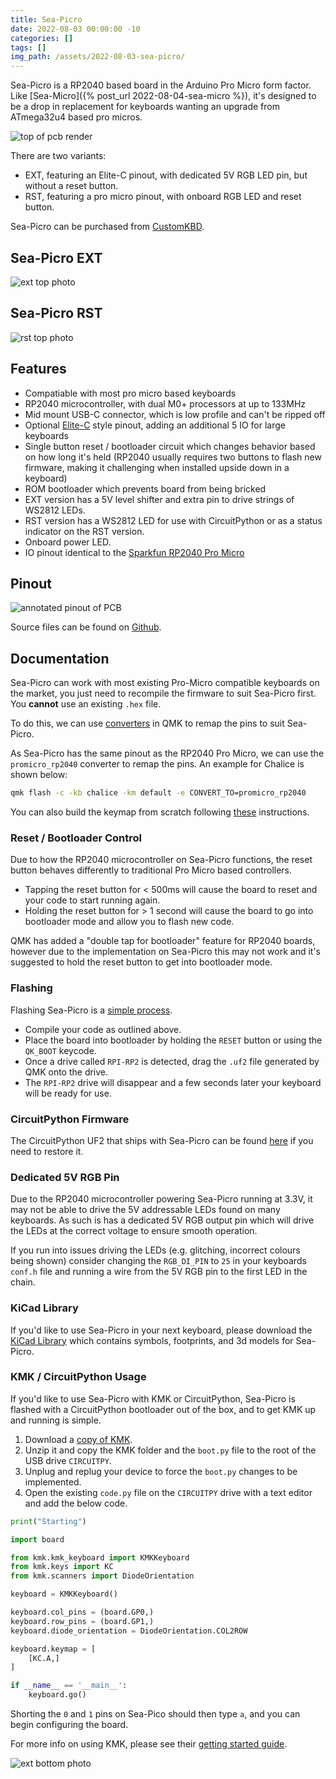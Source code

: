 ```yaml
---
title: Sea-Picro
date: 2022-08-03 00:00:00 -10
categories: []
tags: []
img_path: /assets/2022-08-03-sea-picro/
---
```


Sea-Picro is a RP2040 based board in the Arduino Pro Micro form factor. Like [Sea-Micro]({% post_url 2022-08-04-sea-micro %}), it's designed to be a drop in replacement for keyboards wanting an upgrade from ATmega32u4 based pro micros.

![top of pcb render](sea-picro-pair-front.jpg)

There are two variants:
- EXT, featuring an Elite-C pinout, with dedicated 5V RGB LED pin, but without a reset button.
- RST, featuring a pro micro pinout, with onboard RGB LED and reset button.

Sea-Picro can be purchased from [CustomKBD](https://customkbd.com/).

## Sea-Picro EXT
![ext top photo](ext-top.JPG)

## Sea-Picro RST
![rst top photo](rst-top.JPG)

## Features
- Compatiable with most pro micro based keyboards
- RP2040 microcontroller, with dual M0+ processors at up to 133MHz
- Mid mount USB-C connector, which is low profile and can't be ripped off
- Optional [Elite-C](https://deskthority.net/wiki/Elite-C) style pinout, adding an additional 5 IO for large keyboards
- Single button reset / bootloader circuit which changes behavior based on how long it's held (RP2040 usually requires two buttons to flash new firmware, making it challenging when installed upside down in a keyboard)
- ROM bootloader which prevents board from being bricked
- EXT version has a 5V level shifter and extra pin to drive strings of WS2812 LEDs.
- RST version has a WS2812 LED for use with CircuitPython or as a status indicator on the RST version. 
- Onboard power LED.
- IO pinout identical to the [Sparkfun RP2040 Pro Micro](https://www.sparkfun.com/products/18288)

## Pinout
![annotated pinout of PCB](pinout-top.png)

Source files can be found on [Github](https://github.com/joshajohnson/sea-picro#readme).

## Documentation

Sea-Picro can work with most existing Pro-Micro compatible keyboards on the market, you just need to recompile the firmware to suit Sea-Picro first. You __cannot__ use an existing `.hex` file. 

To do this, we can use [converters](https://docs.qmk.fm/#/feature_converters?id=converters) in QMK to remap the pins to suit Sea-Picro.

As Sea-Picro has the same pinout as the RP2040 Pro Micro, we can use the `promicro_rp2040` converter to remap the pins. An example for Chalice is shown below:

```sh
qmk flash -c -kb chalice -km default -e CONVERT_TO=promicro_rp2040
```

You can also build the keymap from scratch following [these](https://docs.qmk.fm/#/platformdev_rp2040) instructions.


### Reset / Bootloader Control

Due to how the RP2040 microcontroller on Sea-Picro functions, the reset button behaves differently to traditional Pro Micro based controllers.

- Tapping the reset button for < 500ms will cause the board to reset and your code to start running again.
- Holding the reset button for > 1 second will cause the board to go into bootloader mode and allow you to flash new code.

QMK has added a "double tap for bootloader" feature for RP2040 boards, however due to the implementation on Sea-Picro this may not work and it's suggested to hold the reset button to get into bootloader mode.

### Flashing

Flashing Sea-Picro is a [simple process](https://docs.qmk.fm/#/flashing?id=raspberry-pi-rp2040-uf2).

- Compile your code as outlined above.
- Place the board into bootloader by holding the `RESET` button or using the `QK_BOOT` keycode.
- Once a drive called `RPI-RP2` is detected, drag the `.uf2` file generated by QMK onto the drive.
- The `RPI-RP2` drive will disappear and a few seconds later your keyboard will be ready for use.

### CircuitPython Firmware

The CircuitPython UF2 that ships with Sea-Picro can be found [here](https://github.com/joshajohnson/sea-picro/releases/tag/v1.0) if you need to restore it.

### Dedicated 5V RGB Pin

Due to the RP2040 microcontroller powering Sea-Picro running at 3.3V, it may not be able to drive the 5V addressable LEDs found on many keyboards. As such is has a dedicated 5V RGB output pin which will drive the LEDs at the correct voltage to ensure smooth operation.

If you run into issues driving the LEDs (e.g. glitching, incorrect colours being shown) consider changing the `RGB_DI_PIN` to `25`  in your keyboards `conf.h` file and running a wire from the 5V RGB pin to the first LED in the chain.

### KiCad Library

If you'd like to use Sea-Picro in your next keyboard, please download the [KiCad Library](https://github.com/joshajohnson/sea-picro-footprints) which contains symbols, footprints, and 3d models for Sea-Picro.

### KMK / CircuitPython Usage

If you'd like to use Sea-Picro with KMK or CircuitPython, Sea-Picro is flashed with a CircuitPython bootloader out of the box, and to get KMK up and running is simple.

1. Download a [copy of KMK](https://github.com/KMKfw/kmk_firmware/archive/refs/heads/master.zip).
2. Unzip it and copy the KMK folder and the `boot.py` file to the root of the USB drive `CIRCUITPY`.
3. Unplug and replug your device to force the `boot.py` changes to be implemented.
4. Open the existing `code.py` file on the `CIRCUITPY` drive with a text editor and add the below code.

```py
print("Starting")

import board

from kmk.kmk_keyboard import KMKKeyboard
from kmk.keys import KC
from kmk.scanners import DiodeOrientation

keyboard = KMKKeyboard()

keyboard.col_pins = (board.GP0,)
keyboard.row_pins = (board.GP1,)
keyboard.diode_orientation = DiodeOrientation.COL2ROW

keyboard.keymap = [
    [KC.A,]
]

if __name__ == '__main__':
    keyboard.go()
```
Shorting the `0` and `1` pins on Sea-Pico should then type `a`, and you can begin configuring the board.

For more info on using KMK, please see their [getting started guide](http://kmkfw.io/docs/Getting_Started/).

![ext bottom photo](ext-bot.JPG)